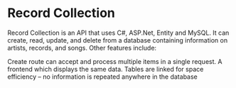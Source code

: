 # Record Collection
Record Collection is an API that uses C#, ASP.Net, Entity and MySQL. It can create, read, update, and delete from a database containing information on artists, records, and songs. Other features include:

Create route can accept and process multiple items in a single request. 
A frontend which displays the same data. 
Tables are linked for space efficiency – no information is repeated anywhere in the database

